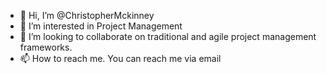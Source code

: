 - 👋 Hi, I’m @ChristopherMckinney
- 👀 I’m interested in Project Management
- 💞️ I’m looking to collaborate on traditional and agile project management frameworks.
- 📫 How to reach me.  You can reach me via email
<!---
ChristopherMckinney/ChristopherMckinney is a ✨ special ✨ repository because its `README.md` (this file) appears on your GitHub profile.
You can click the Preview link to take a look at your changes.
--->
